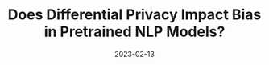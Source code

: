---
title: "Does Differential Privacy Impact Bias in Pretrained NLP Models?"
collection: publications
permalink: /publication/2023-02-13
date: 2023-02-13
venue: 'AAAI Workshop on Privacy-Preserving Artificial Intelligence'
slidesurl: 'https://github.com/khairulislam/DP-on-NLP-Bias'
paperurl: 'https://drive.google.com/file/d/1fLQIK3Z5IEOBqobEyvsMymx40JXrY87E/view?usp=sharing'
citation: 'Md Khairul Islam, Andrew Wang, Tianhao Wang, Yangfeng Ji, and Jieyu Zhao.'
---